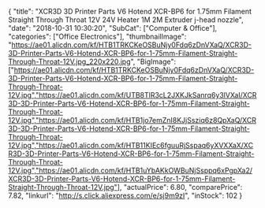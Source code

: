 {
	"title": "XCR3D 3D Printer Parts V6 Hotend XCR-BP6 for 1.75mm Filament Straight Through Throat 12V 24V Heater 1M 2M Extruder j-head nozzle",
	"date": "2018-10-31 10:30:20",
	"SubCat": ["Computer & Office"],
	"categories": ["Office Electronics"],
	"thumbnailImage": "https://ae01.alicdn.com/kf/HTB1TRKCKeOSBuNjy0Fdq6zDnVXaQ/XCR3D-3D-Printer-Parts-V6-Hotend-XCR-BP6-for-1-75mm-Filament-Straight-Through-Throat-12V.jpg_220x220.jpg",
	"BigImage": ["https://ae01.alicdn.com/kf/HTB1TRKCKeOSBuNjy0Fdq6zDnVXaQ/XCR3D-3D-Printer-Parts-V6-Hotend-XCR-BP6-for-1-75mm-Filament-Straight-Through-Throat-12V.jpg","https://ae01.alicdn.com/kf/UTB8TlR3cL2JXKJkSanrq6y3lVXaI/XCR3D-3D-Printer-Parts-V6-Hotend-XCR-BP6-for-1-75mm-Filament-Straight-Through-Throat-12V.jpg","https://ae01.alicdn.com/kf/HTB1jo7emZnI8KJjSsziq6z8QpXaQ/XCR3D-3D-Printer-Parts-V6-Hotend-XCR-BP6-for-1-75mm-Filament-Straight-Through-Throat-12V.jpg","https://ae01.alicdn.com/kf/HTB11KIEc6fguuRjSspaq6yXVXXaX/XCR3D-3D-Printer-Parts-V6-Hotend-XCR-BP6-for-1-75mm-Filament-Straight-Through-Throat-12V.jpg","https://ae01.alicdn.com/kf/HTB1uYbAKkOWBuNjSsppq6xPgpXa2/XCR3D-3D-Printer-Parts-V6-Hotend-XCR-BP6-for-1-75mm-Filament-Straight-Through-Throat-12V.jpg"],
	"actualPrice": 6.80,
	"comparePrice": 7.82,
	"linkurl": "http://s.click.aliexpress.com/e/sj9m9zI",
	"inStock": 102
}
